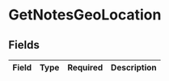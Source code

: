# GetNotesGeoLocation


## Fields

| Field       | Type        | Required    | Description |
| ----------- | ----------- | ----------- | ----------- |
